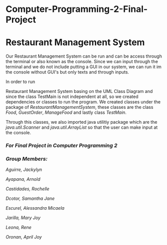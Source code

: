 # Computer-Programming-2-Final-Project

# Restaurant Management System

Our Restaurant Management System can be run and can be access through the terminal or also known as the console. Since we can input through the terminal and we do not include putting a GUI in our system, we can run it im the console without GUI's but only texts and through inputs.

In order to run

Restaurant Management System basing on the UML Class Diagram and since the class TestMain is not independent at all, so we created dependencies or classes to run the program. We created classes under the package of *RestaurantManagementSystem*, these classes are the class *Food*, *GuestOrder*, *ManageFood* and lastly class *TestMain*.

Through this classes, we also imported java utilitiy package which are the *java.util.Scanner* and *java.util.ArrayList* so that the user can make input at the console.

### *For Final Project in Computer Programming 2*

### *Group Members:*

*Aguirre, Jackylyn*

*Ayapana, Arnold*

*Castidades, Rochelle*

*Dcotor, Samantha Jane*

*Escurel, Alessandra Micaela*

*Jarilla, Mary Joy*

*Leona, Rene*

*Oronan, April Joy*
